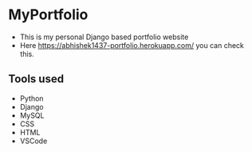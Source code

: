 # MyPortfolio
* This is my personal Django based portfolio website
* Here  https://abhishek1437-portfolio.herokuapp.com/  you can check this.

## Tools used
- Python
- Django
- MySQL
- CSS
- HTML
- VSCode 
